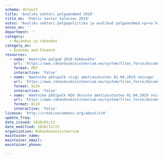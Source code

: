 ```yaml
---
schema: default
title: 'Avaliku sektori palgaandmed 2019'
title_en: 'Public Sector Salaries 2019'
notes: "Avaliku sektori palgapoliitika ja avalikud palgaandmed.<p><a href='https://www.rahandusministeerium.ee/et/riigi-personalipoliitika/palgapoliitika'>https://www.rahandusministeerium.ee/et/riigi-personalipoliitika/palgapoliitika</a></p>"
notes_en: ''
department: ''
category:
  - Majandus ja rahandus
category_en:
  - Economy and Finance
resources:
  - name: 'Ametnike palgad 2019 kokkuvõte'
    url: 'https://www.rahandusministeerium.ee/system/files_force/document_files/2019_ametnike_palkade_kokkuvote.pdf?download=1'
    format: PDF
    interactive: 'False'
  - name: 'Ametnike põhipalk riigi ametiasutustes 01.04.2019 seisuga'
    url: 'https://www.rahandusministeerium.ee/system/files_force/document_files/riik_pohipalk_01.04.2019.xlsx?download=1'
    format: XLSX
    interactive: 'False'
  - name: 'Ametnike põhipalk KOV üksuste ametiasutustes 01.04.2019 seisuga'
    url: 'https://www.rahandusministeerium.ee/system/files_force/document_files/kov_pohipalk_01.04.2019.xlsx?download=1'
    format: XLSX
    interactive: 'False'
license: 'http://creativecommons.org/about/cc0'
update_freq: ''
date_issued: 2020/01/13
date_modified: 2020/12/21
organization: Rahandusministeerium
maintainer_name: 
maintainer_email: 
maintainer_phone:

---
```

